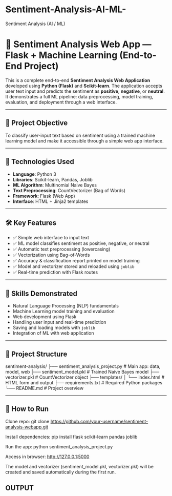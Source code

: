 # Sentiment-Analysis-AI-ML-
Sentiment Analysis (AI / ML)

# 💬 Sentiment Analysis Web App — Flask + Machine Learning (End-to-End Project)

This is a complete end-to-end **Sentiment Analysis Web Application** developed using **Python (Flask)** and **Scikit-learn**. The application accepts user text input and predicts the sentiment as **positive**, **negative**, or **neutral**. It demonstrates a full ML pipeline: data preprocessing, model training, evaluation, and deployment through a web interface.

---

## 🎯 Project Objective

To classify user-input text based on sentiment using a trained machine learning model and make it accessible through a simple web app interface.

---

## 🔧 Technologies Used

- **Language**: Python 3
- **Libraries**: Scikit-learn, Pandas, Joblib
- **ML Algorithm**: Multinomial Naive Bayes
- **Text Preprocessing**: CountVectorizer (Bag of Words)
- **Framework**: Flask (Web App)
- **Interface**: HTML + Jinja2 templates

---

## 🛠️ Key Features

- ✅ Simple web interface to input text
- ✅ ML model classifies sentiment as positive, negative, or neutral
- ✅ Automatic text preprocessing (lowercasing)
- ✅ Vectorization using Bag-of-Words
- ✅ Accuracy & classification report printed on model training
- ✅ Model and vectorizer stored and reloaded using `joblib`
- ✅ Real-time prediction with Flask routes

---

## 🧠 Skills Demonstrated

- Natural Language Processing (NLP) fundamentals
- Machine Learning model training and evaluation
- Web development using Flask
- Handling user input and real-time prediction
- Saving and loading models with `joblib`
- Integration of ML with web application

---

## 📁 Project Structure

sentiment-analysis/
├── sentiment_analysis_project.py # Main app: data, model, web
├── sentiment_model.pkl # Trained Naive Bayes model
├── vectorizer.pkl # CountVectorizer object
├── templates/
│ └── index.html # HTML form and output
├── requirements.txt # Required Python packages
└── README.md # Project overview


---
## 🚀 How to Run
Clone repo:
git clone https://github.com/your-username/sentiment-analysis-webapp.git

Install dependencies:
pip install flask scikit-learn pandas joblib

Run the app:
python sentiment_analysis_project.py

Access in browser:
http://127.0.0.1:5000

The model and vectorizer (sentiment_model.pkl, vectorizer.pkl) will be created and saved automatically during the first run.


## OUTPUT


